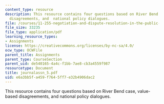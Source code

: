 ```yaml
---
content_type: resource
description: This resource contains four questions based on River Bend case, value-based
  disagreements, and  national policy dialogues.
file: /courses/11-255-negotiation-and-dispute-resolution-in-the-public-sector-spring-2005/e6a3bb5fa459f7645ff7e32b4906dac2_journalassn_5.pdf
file_size: 33235
file_type: application/pdf
learning_resource_types:
- Assignments
license: https://creativecommons.org/licenses/by-nc-sa/4.0/
ocw_type: OCWFile
parent_title: Assignments
parent_type: CourseSection
parent_uid: de540165-4a4c-f1bb-7ae8-cb3a4559f987
resourcetype: Document
title: journalassn_5.pdf
uid: e6a3bb5f-a459-f764-5ff7-e32b4906dac2
---
```

This resource contains four questions based on River Bend case, value-based disagreements, and  national policy dialogues.